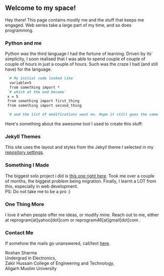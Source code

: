 ## Welcome to my space!

Hey there!
This page contains mostly me and the stuff that keeps me engaged.
Web series take a large part of my time, and so does programming.


### Python and me

Python was the third language I had the fortune of learning. Driven by its' simplicity, I soon realised that I was able to spend couple of couple of couple of hours in just a couple of hours. Such was the craze I had (and still have) for the language.

```markdown
 `# My initial code looked like`
  variable=5
  from something import *
 `# which at the end became`
 x = 5
 from something import first_thing
 from something import second_thing

 `# and the list of modifications went on. Hope it still goes the same way.`
```

Here's something about the awesome tool I used to create this stuff:

### Jekyll Themes

This site uses the layout and styles from the Jekyll theme I selected in my [repository settings](https://github.com/roshnet/roshnet.github.io/settings).

### Something I Made
The biggest solo project i did is [this one right here](http://askhfn.000webhostapp.com).
Took me over a couple of months, the biggest problem being migration.
Finally, I learnt a LOT from this, especially in web development.<br/>
PS: Do not take me to be a pro :)


### One Thing More
I love it when people offer me ideas, or modify mine.
Reach out to me, either at reprogram[at]yahoo[dot]com or reprogram46[at]gmail[dot]com .

### Contact Me
If somehow the mails go unanswered, call/text [here](+91-8266966965).


Roshan Sharma <br/>
Undergrad in Electronics,<br/>
Zakir Hussain College of Engineering and Technology,<br/>
Aligarh Muslim University
